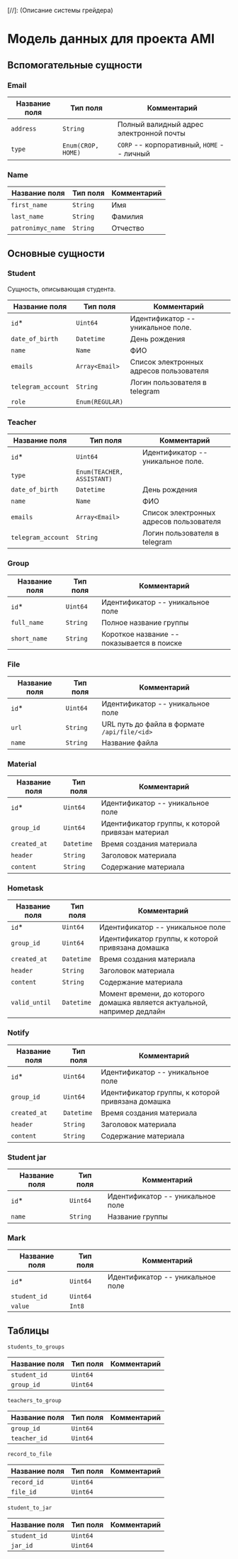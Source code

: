 [//]: (Описание системы грейдера)

# Модель данных для проекта AMI

## Вспомогательные сущности
### Email

| Название поля |      Тип поля      |                Комментарий                |
| ------------- | ------------------ | ----------------------------------------- |
| `address`     | `String`           | Полный валидный адрес электронной почты   |
| `type`        | `Enum(CROP, HOME)` | `CORP` -- корпоративный, `HOME` -- личный |

### Name

|   Название поля   | Тип поля | Комментарий |
| ----------------- | -------- | ----------- |
| `first_name`      | `String` | Имя         |
| `last_name`       | `String` | Фамилия     |
| `patronimyc_name` | `String` | Отчество    |


## Основные сущности

### Student

Сущность, описывающая студента. 

|   Название поля    |    Тип поля     |               Комментарий               |
| ------------------ | --------------- | --------------------------------------- |
| `id`*              | `Uint64`        | Идентификатор -- уникальное поле.       |
| `date_of_birth`    | `Datetime`      | День рождения                           |
| `name`             | `Name`          | ФИО                                     |
| `emails`           | `Array<Email>`  | Список электронных адресов пользователя |
| `telegram_account` | `String`        | Логин пользователя в telegram           |
| `role`             | `Enum(REGULAR)` |                                         |

### Teacher

|   Название поля    |          Тип поля          |               Комментарий               |
| ------------------ | -------------------------- | --------------------------------------- |
| `id`*              | `Uint64`                   | Идентификатор -- уникальное поле.       |
| `type`             | `Enum(TEACHER, ASSISTANT)` |                                         |
| `date_of_birth`    | `Datetime`                 | День рождения                           |
| `name`             | `Name`                     | ФИО                                     |
| `emails`           | `Array<Email>`             | Список электронных адресов пользователя |
| `telegram_account` | `String`                   | Логин пользователя в telegram           |


### Group

| Название поля | Тип поля |                Комментарий                 |
| ------------- | -------- | ------------------------------------------ |
| `id`*         | `Uint64` | Идентификатор -- уникальное поле           |
| `full_name`   | `String` | Полное название группы                     |
| `short_name`  | `String` | Короткое название -- показывается в поиске |


### File

| Название поля | Тип поля |                 Комментарий                  |
| ------------- | -------- | -------------------------------------------- |
| `id`*         | `Uint64` | Идентификатор -- уникальное поле             |
| `url`         | `String` | URL путь до файла в формате `/api/file/<id>` |
| `name`        | `String` | Название файла                               |

### Material

| Название поля |  Тип поля  |                    Комментарий                    |
| ------------- | ---------- | ------------------------------------------------- |
| `id`*         | `Uint64`   | Идентификатор -- уникальное поле                  |
| `group_id`    | `Uint64`   | Идентификатор группы, к которой привязан материал |
| `created_at`  | `Datetime` | Время создания материала                          |
| `header`      | `String`   | Заголовок материала                               |
| `content`     | `String`   | Содержание материала                              |


### Hometask

| Название поля |  Тип поля  |                                Комментарий                                |
| ------------- | ---------- | ------------------------------------------------------------------------- |
| `id`*         | `Uint64`   | Идентификатор -- уникальное поле                                          |
| `group_id`    | `Uint64`   | Идентификатор группы, к которой привязана домашка                         |
| `created_at`  | `Datetime` | Время создания материала                                                  |
| `header`      | `String`   | Заголовок материала                                                       |
| `content`     | `String`   | Содержание материала                                                      |
| `valid_until` | `Datetime` | Момент времени, до которого домашка является актуальной, например дедлайн |

### Notify

| Название поля |  Тип поля  |                    Комментарий                    |
| ------------- | ---------- | ------------------------------------------------- |
| `id`*         | `Uint64`   | Идентификатор -- уникальное поле                  |
| `group_id`    | `Uint64`   | Идентификатор группы, к которой привязана домашка |
| `created_at`  | `Datetime` | Время создания материала                          |
| `header`      | `String`   | Заголовок материала                               |
| `content`     | `String`   | Содержание материала                              |


### Student jar

| Название поля | Тип поля |           Комментарий            |
| ------------- | -------- | -------------------------------- |
| `id`*         | `Uint64` | Идентификатор -- уникальное поле |
| `name`        | `String` | Название группы                  |




### Mark

| Название поля | Тип поля |           Комментарий            |
| ------------- | -------- | -------------------------------- |
| `id`*         | `Uint64` | Идентификатор -- уникальное поле |
| `student_id`  | `Uint64` |                                  |
| `value`       | `Int8`   |                                  |



## Таблицы

`students_to_groups`

| Название поля | Тип поля | Комментарий |
| ------------- | -------- | ----------- |
| `student_id`  | `Uint64` |             |
| `group_id`    | `Uint64` |             |


`teachers_to_group` 

| Название поля | Тип поля | Комментарий |
| ------------- | -------- | ----------- |
| `group_id`    | `Uint64` |             |
| `teacher_id`  | `Uint64` |             |


`record_to_file`

| Название поля | Тип поля | Комментарий |
| ------------- | -------- | ----------- |
| `record_id`   | `Uint64` |             |
| `file_id`     | `Uint64` |             |


`student_to_jar`

| Название поля | Тип поля | Комментарий |
| ------------- | -------- | ----------- |
| `student_id`  | `Uint64` |             |
| `jar_id`      | `Uint64` |             |



